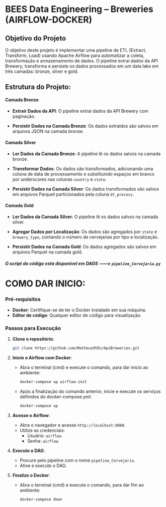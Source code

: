 # BEES Data Engineering – Breweries (AIRFLOW-DOCKER)

## Objetivo do Projeto

O objetivo deste projeto é implementar uma pipeline de ETL (Extract, Transform, Load) usando Apache Airflow para automatizar a coleta, transformação e armazenamento de dados. O pipeline extrai dados da API Brewery, transforma e persiste os dados processados em um data lake em três camadas: bronze, silver e gold.

## Estrutura do Projeto:

#### Camada Bronze
- **Extrair Dados da API**: O pipeline extrai dados da API Brewery com paginação.

- **Persistir Dados na Camada Bronze**: Os dados extraídos são salvos em arquivos JSON na camada bronze.

#### Camada Silver
- **Ler Dados da Camada Bronze**: A pipeline lê os dados salvos na camada bronze.

- **Transformar Dados**: Os dados são transformados, adicionando uma coluna de data de processamento e substituindo espaços em branco por underscores nas colunas `country` e `state`.

- **Persistir Dados na Camada Silver**: Os dados transformados são salvos em arquivos Parquet particionados pela coluna `dt_process`.

#### Camada Gold
- **Ler Dados da Camada Silver**: O pipeline lê os dados salvos na camada silver.

- **Agregar Dados por Localização**: Os dados são agregados por `state` e `brewery_type`, contando o número de cervejarias por tipo e localização.

- **Persistir Dados na Camada Gold**: Os dados agregados são salvos em arquivos Parquet na camada gold.


##### O script do código esta disponivel em DAGS ---> `pipeline_Cervejaria.py`

# COMO DAR INICIO:



### Pré-requisitos

- **Docker**: Certifique-se de ter o Docker instalado em sua máquina.
- **Editor de código**: Qualquer editor de código para visualização.
### Passos para Execução

1. **Clone o repositório**:
    ```sh
    git clone https://github.com/MatheuzdtEn/ApiBreweries.git
    
    ```
2. **Inicie o Airflow com Docker**:
    - Abra o terminal (cmd) e execute o comando, para dar inicio ao ambiente:
      ```sh
      docker-compose up airflow-init
      ```
    - Após a finalização do comando anterior, inicie e execute os serviços definidos do docker-compose.yml:
      ```sh
      docker-compose up
      ```

3. **Acesse o Airflow**:
    - Abra o navegador e acesse `http://localhost:8080`.
    - Utilize as credenciais:
        - Usuário: `airflow`
        - Senha: `airflow`

4. **Execute o DAG**:
    - Procure pelo pipeline com o nome `pipeline_Cervejaria`.
    - Ative e execute o DAG.

2. **Finalize o Docker**:
    - Abra o terminal (cmd) e execute o comando, para dar fim ao ambiente:
      ```sh
      docker-compose down
      ```
   


